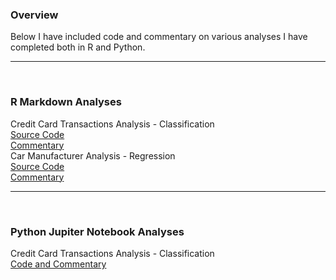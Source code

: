 <h3>Overview</h3>
Below I have included code and commentary on various analyses I have completed both in R and Python.<br/>

<hr>
<br/>
<h3>R Markdown Analyses</h3>
<p1>Credit Card Transactions Analysis - Classification<br/>
<a href="https://github.com/atowey01/R-Data-Science-Projects/blob/master/Credit%20Card%20Transaction%20Analysis.Rmd">Source Code</a><br/>
<a href="http://rpubs.com/atowey01/CreditCardTransactionAnalysis">Commentary</a></p1>
<br/>
<p1>Car Manufacturer Analysis - Regression<br/>
<a href="https://github.com/atowey01/R-Data-Science-Projects/blob/master/Car%20Manufacturer%20Analysis.Rmd">Source Code</a><br/>
<a href="http://rpubs.com/atowey01/CarManufacturerHTML">Commentary</a></p1>
<br/>
<hr>
<br/>
<h3>Python Jupiter Notebook Analyses</h3>
<p1>Credit Card Transactions Analysis - Classification<br/>
<a href="https://github.com/atowey01/Python-Data-Science-Projects/blob/master/Credit%20Card%20Transaction%20Analysis.ipynb">Code and Commentary</a><br/>

